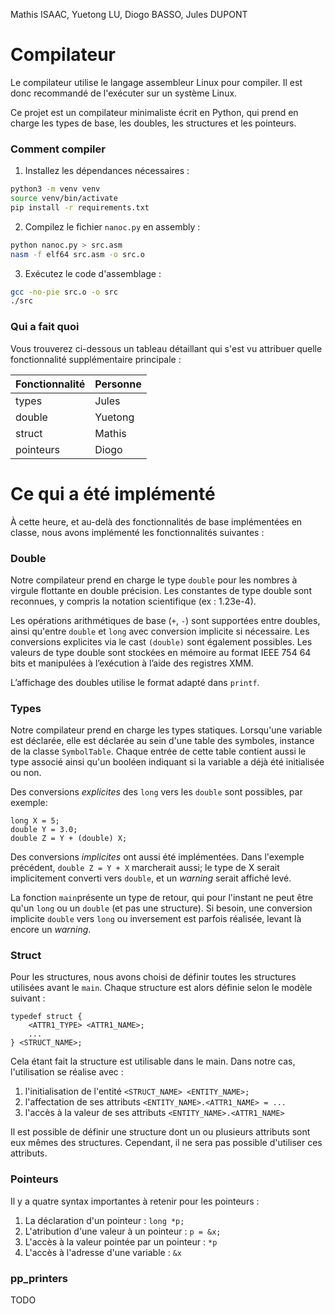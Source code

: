 Mathis ISAAC, Yuetong LU, Diogo BASSO, Jules DUPONT

# Compilateur

Le compilateur utilise le langage assembleur Linux pour compiler. Il est donc
recommandé de l'exécuter sur un système Linux.

Ce projet est un compilateur minimaliste écrit en Python, qui prend en charge
les types de base, les doubles, les structures et les pointeurs.

### Comment compiler

1. Installez les dépendances nécessaires :

```bash
python3 -m venv venv
source venv/bin/activate
pip install -r requirements.txt
```

2. Compilez le fichier `nanoc.py` en assembly :

```bash
python nanoc.py > src.asm 
nasm -f elf64 src.asm -o src.o
```

3. Exécutez le code d'assemblage :

```bash
gcc -no-pie src.o -o src
./src
```

### Qui a fait quoi

Vous trouverez ci-dessous un tableau détaillant qui s'est vu attribuer quelle
fonctionnalité supplémentaire principale :

| Fonctionnalité | Personne |
| -------------- | -------- |
| types          | Jules    |
| double         | Yuetong  |
| struct         | Mathis   |
| pointeurs      | Diogo    |

# Ce qui a été implémenté

À cette heure, et au-delà des fonctionnalités de base implémentées en classe, nous avons implémenté les fonctionnalités suivantes :


### Double

Notre compilateur prend en charge le type `double` pour les nombres à virgule flottante en double précision. Les constantes de type double sont reconnues, y compris la notation scientifique (ex : 1.23e-4). 

Les opérations arithmétiques de base (`+`, `-`) sont supportées entre doubles, ainsi qu'entre `double` et `long` avec conversion implicite si nécessaire. Les conversions explicites via le cast `(double)` sont également possibles. Les valeurs de type double sont stockées en mémoire au format IEEE 754 64 bits et manipulées à l’exécution à l’aide des registres XMM. 

L’affichage des doubles utilise le format adapté dans `printf`.


### Types

Notre compilateur prend en charge les types statiques. Lorsqu'une variable est déclarée, elle est déclarée au sein d'une table des symboles, instance de la classe `SymbolTable`. Chaque entrée de cette table contient aussi le type associé ainsi qu'un booléen indiquant si la variable a déjà été initialisée ou non.

Des conversions _explicites_ des `long` vers les `double` sont possibles, par exemple:
```
long X = 5;
double Y = 3.0;
double Z = Y + (double) X;
```

Des conversions _implicites_ ont aussi été implémentées. Dans l'exemple précédent, `double Z = Y + X` marcherait aussi; le type de X serait implicitement converti vers `double`, et un _warning_ serait affiché levé.

La fonction `main`présente un type de retour, qui pour l'instant ne peut être qu'un `long` ou un `double` (et pas une structure). Si besoin, une conversion implicite `double` vers `long` ou inversement est parfois réalisée, levant là encore un _warning_.


### Struct

Pour les structures, nous avons choisi de définir toutes les structures
utilisées avant le `main`. Chaque structure est alors définie selon le modèle
suivant :

```
typedef struct {
    <ATTR1_TYPE> <ATTR1_NAME>;
    ...
} <STRUCT_NAME>;
```

Cela étant fait la structure est utilisable dans le main. Dans notre cas,
l'utilisation se réalise avec :

1. l'initialisation de l'entité `<STRUCT_NAME> <ENTITY_NAME>;`
2. l'affectation de ses attributs `<ENTITY_NAME>.<ATTR1_NAME> = ...`
3. l'accès à la valeur de ses attributs `<ENTITY_NAME>.<ATTR1_NAME>`

Il est possible de définir une structure dont un ou plusieurs attributs sont eux
mêmes des structures. Cependant, il ne sera pas possible d'utiliser ces
attributs.

### Pointeurs

Il y a quatre syntax importantes à retenir pour les pointeurs :

1. La déclaration d'un pointeur : `long *p;`
2. L'atribution d'une valeur à un pointeur : `p = &x;`
3. L'accès à la valeur pointée par un pointeur : `*p`
4. L'accès à l'adresse d'une variable : `&x`

### pp_printers

TODO

